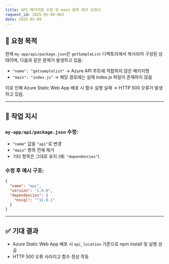 ```yaml
---
title: API 패키지명 수정 및 main 항목 제거 요청서
request_id: 2025-05-09-003
date: 2025-05-09
---
```


## 🎯 요청 목적

현재 `my-app/api/package.json`은 `getSampleList` 디렉토리에서 복사되어 구성된 상태이며, 다음과 같은 문제가 발생하고 있음:

- `"name": "getsamplelist"` → Azure API 루트에 적합하지 않은 패키지명
- `"main": "index.js"` → 해당 경로에는 실제 index.js 파일이 존재하지 않음

이로 인해 Azure Static Web App 배포 시 함수 실행 실패 → HTTP 500 오류가 발생하고 있음.

---

## 🔧 작업 지시

### `my-app/api/package.json` 수정:

- `"name"` 값을 `"api"`로 변경
- `"main"` 항목 전체 제거
- 기타 항목은 그대로 유지 (예: `"dependencies"`)

### 수정 후 예시 구조:

```json
{
  "name": "api",
  "version": "1.0.0",
  "dependencies": {
    "mssql": "^11.0.1"
  }
}
```

---

## ✅ 기대 결과

- Azure Static Web App 배포 시 `api_location` 기준으로 npm install 및 실행 성공
- HTTP 500 오류 사라지고 함수 정상 작동
